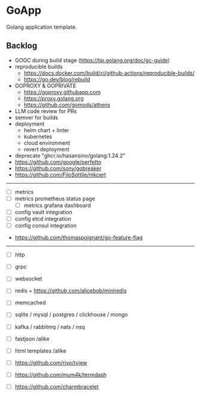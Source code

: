 # GoApp

Golang application template.

## Backlog

+ GOGC during build stage (https://tip.golang.org/doc/gc-guide)
+ reproducible builds
  * https://docs.docker.com/build/ci/github-actions/reproducible-builds/
  * https://go.dev/blog/rebuild
+ GOPROXY & GOPRIVATE
  * https://goproxy.githubapp.com
  * https://proxy.golang.org
  * https://github.com/gomods/athens
+ LLM code review for PRs
+ semver for builds
+ deployment
  * helm chart + linter
  * kubernetes
  * cloud environment
  * revert deployment
+ deprecate "ghcr.io/hasansino/golang:1.24.2"
+ https://github.com/google/perfetto
+ https://github.com/sony/gobreaker
+ https://github.com/FiloSottile/mkcert

---

+ [ ] metrics
+ [ ] metrics prometheus status page
  + [ ] metrics grafana dashboard

+ [ ] config vault integration
+ [ ] config etcd integration
+ [ ] config consul integration
+ https://github.com/thomaspoignant/go-feature-flag

---

+ [ ] http
+ [ ] grpc
+ [ ] websocket
+ [ ] redis + https://github.com/alicebob/miniredis
+ [ ] memcached
+ [ ] sqlite / mysql / postgres / clickhouse / mongo
+ [ ] kafka / rabbitmq / nats / nsq

+ [ ] fastjson /alike
+ [ ] html templates /alike

+ [ ] https://github.com/rivo/tview
+ [ ] https://github.com/mum4k/termdash
+ [ ] https://github.com/charmbracelet
